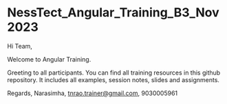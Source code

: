 # NessTect_Angular_Training_B3_Nov2023

Hi Team, 

Welcome to Angular Training. 

Greeting to all participants.  You can find all training resources in this github repository. 
It includes all examples, session notes, slides and assignments. 

Regards,
Narasimha,
tnrao.trainer@gmail.com,
9030005961
